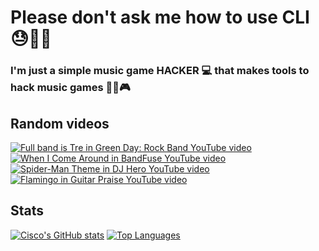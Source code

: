 # Please don't ask me how to use CLI 😓😤💀
### I'm just a simple music game **HACKER** 💻 that makes tools to hack music games 🎸🎵🎮

## Random videos
[![Full band is Tre in Green Day: Rock Band YouTube video](https://img.youtube.com/vi/OrnRRx60kw8/mqdefault.jpg)](https://www.youtube.com/watch?v=OrnRRx60kw8)
[![When I Come Around in BandFuse YouTube video](https://img.youtube.com/vi/NHvFKonTGR0/mqdefault.jpg)](https://www.youtube.com/watch?v=NHvFKonTGR0)
[![Spider-Man Theme in DJ Hero YouTube video](https://img.youtube.com/vi/Py8zCeYXtfg/mqdefault.jpg)](https://www.youtube.com/watch?v=Py8zCeYXtfg)
[![Flamingo in Guitar Praise YouTube video](https://img.youtube.com/vi/0Fg2U1Pp2MQ/mqdefault.jpg)](https://www.youtube.com/watch?v=0Fg2U1Pp2MQ)

## Stats
[![Cisco's GitHub stats](https://github-readme-stats.vercel.app/api?username=PikminGuts92&show_icons=true&theme=radical)](https://github.com/anuraghazra/github-readme-stats)
[![Top Languages](https://github-readme-stats.vercel.app/api/top-langs/?username=PikminGuts92&layout=pie&theme=radical)](https://github.com/anuraghazra/github-readme-stats)